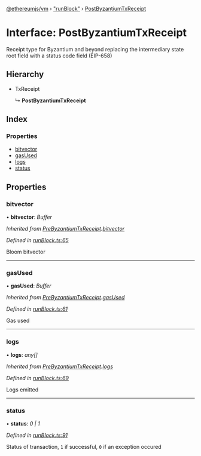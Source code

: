 [@ethereumjs/vm](../README.md) › ["runBlock"](../modules/_runblock_.md) › [PostByzantiumTxReceipt](_runblock_.postbyzantiumtxreceipt.md)

# Interface: PostByzantiumTxReceipt

Receipt type for Byzantium and beyond replacing the intermediary
state root field with a status code field (EIP-658)

## Hierarchy

* TxReceipt

  ↳ **PostByzantiumTxReceipt**

## Index

### Properties

* [bitvector](_runblock_.postbyzantiumtxreceipt.md#bitvector)
* [gasUsed](_runblock_.postbyzantiumtxreceipt.md#gasused)
* [logs](_runblock_.postbyzantiumtxreceipt.md#logs)
* [status](_runblock_.postbyzantiumtxreceipt.md#status)

## Properties

###  bitvector

• **bitvector**: *Buffer*

*Inherited from [PreByzantiumTxReceipt](_runblock_.prebyzantiumtxreceipt.md).[bitvector](_runblock_.prebyzantiumtxreceipt.md#bitvector)*

*Defined in [runBlock.ts:65](https://github.com/ethereumjs/ethereumjs-vm/blob/master/packages/vm/lib/runBlock.ts#L65)*

Bloom bitvector

___

###  gasUsed

• **gasUsed**: *Buffer*

*Inherited from [PreByzantiumTxReceipt](_runblock_.prebyzantiumtxreceipt.md).[gasUsed](_runblock_.prebyzantiumtxreceipt.md#gasused)*

*Defined in [runBlock.ts:61](https://github.com/ethereumjs/ethereumjs-vm/blob/master/packages/vm/lib/runBlock.ts#L61)*

Gas used

___

###  logs

• **logs**: *any[]*

*Inherited from [PreByzantiumTxReceipt](_runblock_.prebyzantiumtxreceipt.md).[logs](_runblock_.prebyzantiumtxreceipt.md#logs)*

*Defined in [runBlock.ts:69](https://github.com/ethereumjs/ethereumjs-vm/blob/master/packages/vm/lib/runBlock.ts#L69)*

Logs emitted

___

###  status

• **status**: *0 | 1*

*Defined in [runBlock.ts:91](https://github.com/ethereumjs/ethereumjs-vm/blob/master/packages/vm/lib/runBlock.ts#L91)*

Status of transaction, `1` if successful, `0` if an exception occured
